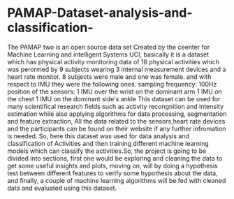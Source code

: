# PAMAP-Dataset-analysis-and-classification-
The PAMAP two is an open source data set Created by the ceenter for Machine Learning and intelligent Systems UCI, basically it is a dataset which has physical activity monitoring data of 18 physical activities which was perormed by 9 subjects wearing 3 internal measurement devices and a heart rate monitor. 8 subjects were male and one was female. and with respect to IMU they were the following ones.
sampling frequency: 100Hz
position of the sensors:
1 IMU over the wrist on the dominant arm
1 IMU on the chest
1 IMU on the dominant side's ankle
This dataset can be used for many scientifical research fields such as activity recongnition and intensity estimation while also applying algorithms for data processing, segmentation and feature extraction, All the data related to the sensors,heart rate devices and the participants can be found on their website if any further infromation is needed. So, here this dataset was used for data analysis and classification of Activities and then training different machine learning models which can classify the activities.So, the project is going to be divided into sections, first one would be exploring and cleaning the data to get some useful insights and plots, moving on, will by doing a hypothesis test between different features to verify some hypothesis about the data, and finally, a couple of machine learning algorithms will be fed with cleaned data and evaluated using this dataset.
